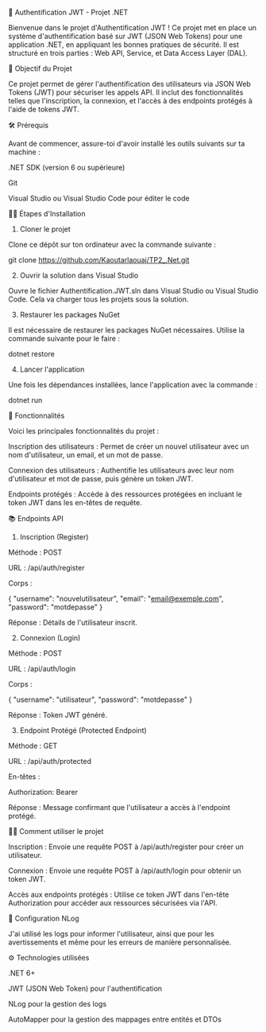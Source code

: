 🚀 Authentification JWT - Projet .NET

Bienvenue dans le projet d'Authentification JWT ! Ce projet met en place un système d'authentification basé sur JWT (JSON Web Tokens) pour une application .NET, en appliquant les bonnes pratiques de sécurité. Il est structuré en trois parties : Web API, Service, et Data Access Layer (DAL).

🎯 Objectif du Projet

Ce projet permet de gérer l'authentification des utilisateurs via JSON Web Tokens (JWT) pour sécuriser les appels API. Il inclut des fonctionnalités telles que l'inscription, la connexion, et l'accès à des endpoints protégés à l'aide de tokens JWT.

🛠️ Prérequis

Avant de commencer, assure-toi d'avoir installé les outils suivants sur ta machine :

.NET SDK (version 6 ou supérieure)

Git

Visual Studio ou Visual Studio Code pour éditer le code

🚶‍♂️ Étapes d'Installation

1. Cloner le projet

Clone ce dépôt sur ton ordinateur avec la commande suivante :

git clone https://github.com/Kaoutarlaouaj/TP2_.Net.git

2. Ouvrir la solution dans Visual Studio

Ouvre le fichier Authentification.JWT.sln dans Visual Studio ou Visual Studio Code. Cela va charger tous les projets sous la solution.

3. Restaurer les packages NuGet

Il est nécessaire de restaurer les packages NuGet nécessaires. Utilise la commande suivante pour le faire :

dotnet restore

4. Lancer l'application

Une fois les dépendances installées, lance l'application avec la commande :

dotnet run


🔐 Fonctionnalités

Voici les principales fonctionnalités du projet :

Inscription des utilisateurs : Permet de créer un nouvel utilisateur avec un nom d'utilisateur, un email, et un mot de passe.

Connexion des utilisateurs : Authentifie les utilisateurs avec leur nom d'utilisateur et mot de passe, puis génère un token JWT.

Endpoints protégés : Accède à des ressources protégées en incluant le token JWT dans les en-têtes de requête.

📚 Endpoints API

1. Inscription (Register)

Méthode : POST

URL : /api/auth/register

Corps :

{
  "username": "nouvelutilisateur",
  "email": "email@exemple.com",
  "password": "motdepasse"
}

Réponse : Détails de l'utilisateur inscrit.

2. Connexion (Login)

Méthode : POST

URL : /api/auth/login

Corps :

{
  "username": "utilisateur",
  "password": "motdepasse"
}

Réponse : Token JWT généré.

3. Endpoint Protégé (Protected Endpoint)

Méthode : GET

URL : /api/auth/protected

En-têtes :

Authorization: Bearer <ton-token-jwt>

Réponse : Message confirmant que l'utilisateur a accès à l'endpoint protégé.

🧑‍💻 Comment utiliser le projet

Inscription : Envoie une requête POST à /api/auth/register pour créer un utilisateur.

Connexion : Envoie une requête POST à /api/auth/login pour obtenir un token JWT.

Accès aux endpoints protégés : Utilise ce token JWT dans l'en-tête Authorization pour accéder aux ressources sécurisées via l'API.

📄 Configuration NLog

J'ai utilisé les logs pour informer l'utilisateur, ainsi que pour les avertissements et même pour les erreurs de manière personnalisée.

⚙️ Technologies utilisées

.NET 6+

JWT (JSON Web Token) pour l'authentification

NLog pour la gestion des logs

AutoMapper pour la gestion des mappages entre entités et DTOs
